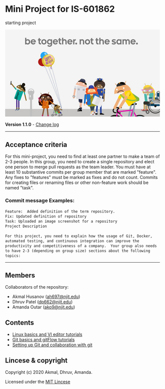 # Mini Project for IS-601862
starting project 

![group image](./images/betogether.jpg)

**Version 1.1.0** - [Change log](CHANGELOG.md)

----
## Acceptance criteria
For this mini-project, you need to find at least one partner to make a team of 2-3 people.  In this group, you need to create a single repository and elect one person to merge pull requests as the team leader. You must have at least 10 substantive commits per group member that are marked "feature".  Any fixes to "features" must be marked as fixes and do not count.  Commits for creating files or renaming files or other non-feature work should be named "task".

### Commit message Examples:


    Feature:  Added definition of the term repository.
    Fix: Updated definition of repository
    Task: Uploaded an image screenshot for a repository
    Project Description

    For this project, you need to explain how the usage of Git, Docker, automated testing, and continuous integration can improve the productivity and competitiveness of a company.  Your group also needs to have 2-3 (depending on group size) sections about the following topics:
----


## Members

Collaborators of the repository:
- Akmal Husanov (ah697@njit.edu)
- Dhruv Patel (dp662@njit.edu)
- Amanda Outar (ako9@njit.edu)

## Contents

* [Linux basics and VI editor tutorials](./tutorial1/linux_basics.md)
* [Git basics and gitFlow tutorials](./tutorial2/git_basics.md)
* [Setting up Git and collaboration with git](./tutorial3/git_collaborations.md)


## Lincese & copyright

Copyright (c) 2020 Akmal, Dhruv, Amanda.

Licensed under the [MIT Lincese](LICENSE)
